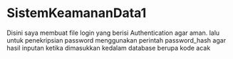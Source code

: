 # SistemKeamananData1 
Disini saya membuat file login yang berisi Authentication agar aman. lalu untuk penekripsian password menggunakan perintah password_hash agar hasil inputan ketika dimasukkan kedalam database berupa kode acak
